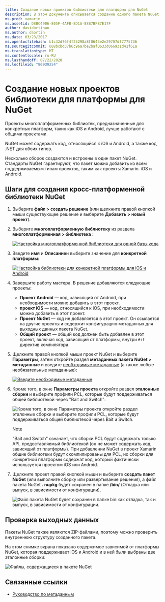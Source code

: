 ```yaml
---
title: Создание новых проектов библиотеки для платформы для NuGet
description: В этом документе описывается создание одного пакета NuGet, содержащего код, зависящий от платформы, для нескольких платформ.
ms.prod: xamarin
ms.assetid: D8BC4906-805F-4AFB-8D1A-88B7BF87E17F
author: davidortinau
ms.author: daortin
ms.date: 03/23/2017
ms.openlocfilehash: b1c32d76f4f25298a8f0643e2e29707df7775736
ms.sourcegitcommit: 008bcbd37b6c96a7be2baf0633d066931d41f61a
ms.translationtype: MT
ms.contentlocale: ru-RU
ms.lasthandoff: 07/22/2020
ms.locfileid: "86939254"
---
```

# <a name="creating-new-platform-specific-library-projects-for-nuget"></a>Создание новых проектов библиотеки для платформы для NuGet

Проекты многоплатформенных библиотек, предназначенные для конкретных платформ, таких как iOS и Android, лучше работают с общими проектами.

NuGet может содержать код, относящийся к iOS и Android, а также код .NET для обоих типов.

Несколько сборок создаются и встроены в один пакет NuGet. Стандарты NuGet гарантируют, что пакет можно добавить ко всем поддерживаемым типам проектов, таким как проекты Xamarin. iOS и Android.

## <a name="steps-to-create-a-cross-platform-library-nuget"></a>Шаги для создания кросс-платформенной библиотеки NuGet

1. Выберите **файл > создать решение** (или щелкните правой кнопкой мыши существующее решение и выберите **Добавить > новый проект**).

2. Выберите **многоплатформенную библиотеку** из раздела **многоплатформенная > библиотека** :

    [![Настройка многоплатформенной библиотеки для одной базы кода](platform-specific-images/mulitplatform-library-sml.png)](platform-specific-images/multiplatform-library.png#lightbox)

3. Введите **имя** и **Описание**и выберите значение для **конкретной платформы**:

    [![Настройка библиотеки для конкретной платформы для iOS и Android](platform-specific-images/specific-configure-sml.png)](platform-specific-images/specific-configure.png#lightbox)

4. Завершите работу мастера. В решение добавляются следующие проекты:

    - **Проект Android** — код, зависящий от Android, при необходимости можно добавить в этот проект.
    - **проект iOS** — код, относящийся к iOS, при необходимости можно добавить в этот проект.
    - **Проект NuGet** — код не добавляется в этот проект. Он ссылается на другие проекты и содержит конфигурацию метаданных для выходных данных пакета NuGet.
    - **Общий проект** — общий код должен быть добавлен в этот проект, включая код, зависящий от платформы, внутри `#if` директив компилятора.

5. Щелкните правой кнопкой мыши проект NuGet и выберите **Параметры**, затем откройте раздел **метаданных пакета NuGet > метаданные** и введите [необходимые метаданные](~/cross-platform/app-fundamentals/nuget-multiplatform-libraries/metadata.md) (а также любые необязательные метаданные):

    [![Введите необходимые метаданные](platform-specific-images/specific-metadata-sml.png)](platform-specific-images/specific-metadata.png#lightbox)

6. Кроме того, в окне **Параметры проекта** откройте раздел **эталонные сборки** и выберите профили PCL, которые будут поддерживаться общей библиотекой через "Bait and Switch":

    ![Кроме того, в окне Параметры проекта откройте раздел эталонные сборки и выберите профили PCL, которые будут поддерживаться общей библиотекой через Bait и Switch.](platform-specific-images/specific-reference-assemblies.png)

    > [!NOTE]
    > "Bait and Switch" означает, что сборки PCL будут содержать только API, предоставляемый библиотекой (он не может содержать код, зависящий от платформы). При добавлении NuGet в проект Xamarin общие библиотеки будут скомпилированы для PCL, но сборки для конкретной платформы содержат код, который фактически используется проектом iOS или Android.

7. Щелкните проект правой кнопкой мыши и выберите **создать пакет NuGet** (или выполните сборку или развертывание решения), а файл пакета NuGet **. nupkg** будет сохранен в папке **/bin/** (Отладка или выпуск, в зависимости от конфигурации).

    ![Файл пакета NuGet будет сохранен в папке bin как отладка, так и выпуск, в зависимости от конфигурации.](platform-specific-images/create-nuget-package.png)

## <a name="verifying-the-output"></a>Проверка выходных данных

Пакеты NuGet также являются ZIP-файлами, поэтому можно проверить внутреннюю структуру созданного пакета.

На этом снимке экрана показано содержимое зависимой от платформы NuGet, которая поддерживает iOS и Android и в ней были выбраны две эталонные сборки:

![Файлы, содержащиеся в пакете NuGet](platform-specific-images/nuget-output.png)

## <a name="related-links"></a>Связанные ссылки

- [Руководство по метаданным](~/cross-platform/app-fundamentals/nuget-multiplatform-libraries/metadata.md)
